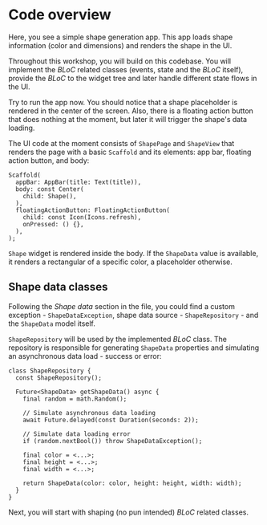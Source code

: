 # Code overview

Here, you see a simple shape generation app. This app loads shape information (color and dimensions) and renders the shape in the UI.

Throughout this workshop, you will build on this codebase. You will implement the _BLoC_ related classes (events, state and the _BLoC_ itself), provide the _BLoC_ to the widget tree and later handle different state flows in the UI.

Try to run the app now. You should notice that a shape placeholder is rendered in the center of the screen. Also, there is a floating action button that does nothing at the moment, but later it will trigger the shape's data loading.

The UI code at the moment consists of `ShapePage` and `ShapeView` that renders the page with a basic `Scaffold` and its elements: app bar, floating action button, and body:

```
Scaffold(
  appBar: AppBar(title: Text(title)),
  body: const Center(
    child: Shape(),
  ),
  floatingActionButton: FloatingActionButton(
    child: const Icon(Icons.refresh),
    onPressed: () {},
  ),
);
```

`Shape` widget is rendered inside the body. If the `ShapeData` value is available, it renders a rectangular of a specific color, a placeholder otherwise.

## Shape data classes

Following the _Shape data_ section in the file, you could find a custom exception - `ShapeDataException`, shape data source - `ShapeRepository` - and the `ShapeData` model itself.

`ShapeRepository` will be used by the implemented _BLoC_ class. The repository is responsible for generating `ShapeData` properties and simulating an asynchronous data load - success or error:

```
class ShapeRepository {
  const ShapeRepository();

  Future<ShapeData> getShapeData() async {
    final random = math.Random();

    // Simulate asynchronous data loading
    await Future.delayed(const Duration(seconds: 2));

    // Simulate data loading error
    if (random.nextBool()) throw ShapeDataException();

    final color = <...>;
    final height = <...>;
    final width = <...>;

    return ShapeData(color: color, height: height, width: width);
  }
}
```

Next, you will start with shaping (no pun intended) _BLoC_ related classes.
